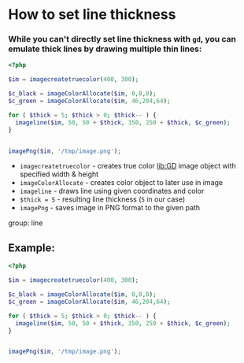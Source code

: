 # How to set line thickness

### While you can't directly set line thickness with `gd`, you can emulate thick lines by drawing multiple thin lines:

```php
<?php

$im = imagecreatetruecolor(400, 300);

$c_black = imageColorAllocate($im, 0,0,0);
$c_green = imageColorAllocate($im, 46,204,64);

for ( $thick = 5; $thick > 0; $thick-- ) {
  imageline($im, 50, 50 + $thick, 350, 250 + $thick, $c_green);
}


imagePng($im, '/tmp/image.png');
```

- `imagecreatetruecolor` - creates true color [lib:GD](https://onelinerhub.com/php-gd/how-to-install-gd-for-php-on-ubuntu-ubuntuversion) image object with specified width & height
- `imageColorAllocate` - creates color object to later use in image
- `imageline` - draws line using given coordinates and color
- `$thick = 5` - resulting line thickness (`5` in our case)
- `imagePng` - saves image in PNG format to the given path

group: line

## Example: 
```php
<?php

$im = imagecreatetruecolor(400, 300);

$c_black = imageColorAllocate($im, 0,0,0);
$c_green = imageColorAllocate($im, 46,204,64);

for ( $thick = 5; $thick > 0; $thick-- ) {
  imageline($im, 50, 50 + $thick, 350, 250 + $thick, $c_green);
}


imagePng($im, '/tmp/image.png');
```

